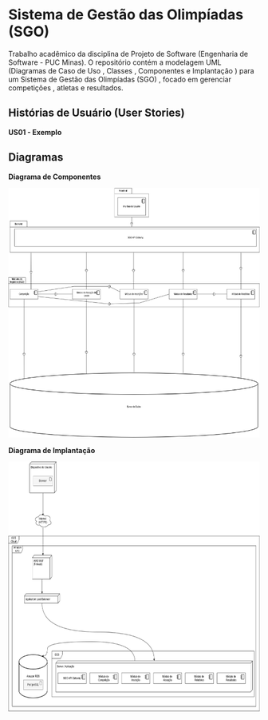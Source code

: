 # Sistema de Gestão das Olimpíadas (SGO) 
Trabalho acadêmico da disciplina de Projeto de Software (Engenharia de Software - PUC Minas). O repositório contém a modelagem UML (Diagramas de Caso de Uso , Classes , Componentes e Implantação ) para um Sistema de Gestão das Olimpíadas (SGO) , focado em gerenciar competições , atletas e resultados.

## Histórias de Usuário (User Stories)

**US01 - Exemplo**


## Diagramas

**Diagrama de Componentes**

<img width="950px" height="500px" src="https://github.com/IsabellaDias98/projeto-de-software-sgo/blob/main/imagens/diagrama-de-componentes.png"/> 

**Diagrama de Implantação**

<img width="950px" height="500px" src="https://github.com/IsabellaDias98/projeto-de-software-sgo/blob/main/imagens/diagrama-de-implanta%C3%A7%C3%A3o.png"/> 

